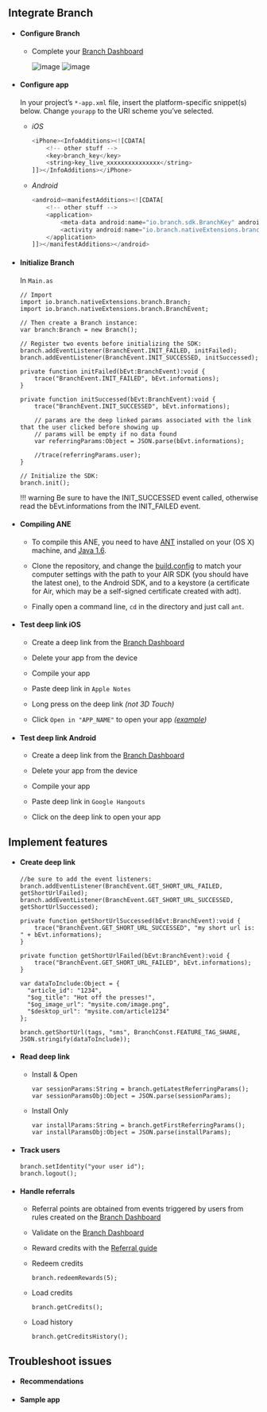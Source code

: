 ## Integrate Branch

- #### Configure Branch

    - Complete your [Branch Dashboard](https://dashboard.branch.io/settings/link)

        ![image](https://i.imgur.com/wazVu3U.png)
        ![image](https://i.imgur.com/9PEylbS.png)

- #### Configure app

    In your project’s `*-app.xml` file, insert the platform-specific snippet(s) below. Change `yourapp` to the URI scheme you’ve selected.

    - *iOS*

        ```js
        <iPhone><InfoAdditions><![CDATA[
            <!-- other stuff -->
            <key>branch_key</key>
            <string>key_live_xxxxxxxxxxxxxxx</string>
        ]]></InfoAdditions></iPhone>
        ```

    - *Android*

        ```js
        <android><manifestAdditions><![CDATA[
            <!-- other stuff -->
            <application>
                <meta-data android:name="io.branch.sdk.BranchKey" android:value="key_live_xxxxxxxxxxxxxxx" />
                <activity android:name="io.branch.nativeExtensions.branch.BranchActivity" android:launchMode="singleTask" android:theme="@android:style/Theme.Translucent.NoTitleBar.Fullscreen" />
            </application>
        ]]></manifestAdditions></android>
        ```

- #### Initialize Branch

    In `Main.as`

    ```as3
    // Import
    import io.branch.nativeExtensions.branch.Branch;
    import io.branch.nativeExtensions.branch.BranchEvent;

    // Then create a Branch instance:
    var branch:Branch = new Branch();

    // Register two events before initializing the SDK:
    branch.addEventListener(BranchEvent.INIT_FAILED, initFailed);
    branch.addEventListener(BranchEvent.INIT_SUCCESSED, initSuccessed);

    private function initFailed(bEvt:BranchEvent):void {
        trace("BranchEvent.INIT_FAILED", bEvt.informations);
    }

    private function initSuccessed(bEvt:BranchEvent):void {
        trace("BranchEvent.INIT_SUCCESSED", bEvt.informations);

        // params are the deep linked params associated with the link that the user clicked before showing up
        // params will be empty if no data found
        var referringParams:Object = JSON.parse(bEvt.informations);

        //trace(referringParams.user);
    }

    // Initialize the SDK:
    branch.init();
    ```

    !!! warning
        Be sure to have the INIT_SUCCESSED event called, otherwise read the bEvt.informations from the INIT_FAILED event.

- #### Compiling ANE

    - To compile this ANE, you need to have [ANT](https://ant.apache.org/) installed on your (OS X) machine, and [Java 1.6](https://support.apple.com/kb/DL1572).

    - Clone the repository, and change the [build.config](https://github.com/BranchMetrics/Branch-AIR-ANE-SDK/blob/master/build/build.config) to match your computer settings with the path to your AIR SDK (you should have the latest one), to the Android SDK, and to a keystore (a certificate for Air, which may be a self-signed certificate created with adt).

    - Finally open a command line, `cd` in the directory and just call `ant`.

- #### Test deep link iOS

    - Create a deep link from the [Branch Dashboard](https://dashboard.branch.io/marketing)

    - Delete your app from the device

    - Compile your app

    - Paste deep link in `Apple Notes`

    - Long press on the deep link *(not 3D Touch)*

    - Click `Open in "APP_NAME"` to open your app *([example](https://i.imgur.com/VJVICXd.png))*

- #### Test deep link Android

    - Create a deep link from the [Branch Dashboard](https://dashboard.branch.io/marketing)

    - Delete your app from the device

    - Compile your app

    - Paste deep link in `Google Hangouts`

    - Click on the deep link to open your app

## Implement features

- #### Create deep link

    ```as3
    //be sure to add the event listeners:
    branch.addEventListener(BranchEvent.GET_SHORT_URL_FAILED, getShortUrlFailed);
    branch.addEventListener(BranchEvent.GET_SHORT_URL_SUCCESSED, getShortUrlSuccessed);

    private function getShortUrlSuccessed(bEvt:BranchEvent):void {
        trace("BranchEvent.GET_SHORT_URL_SUCCESSED", "my short url is: " + bEvt.informations);
    }

    private function getShortUrlFailed(bEvt:BranchEvent):void {
        trace("BranchEvent.GET_SHORT_URL_FAILED", bEvt.informations);
    }

    var dataToInclude:Object = {
      "article_id": "1234",
      "$og_title": "Hot off the presses!",
      "$og_image_url": "mysite.com/image.png",
      "$desktop_url": "mysite.com/article1234"
    };

    branch.getShortUrl(tags, "sms", BranchConst.FEATURE_TAG_SHARE, JSON.stringify(dataToInclude));
    ```

- #### Read deep link

    - Install & Open

        ```as3
        var sessionParams:String = branch.getLatestReferringParams();
        var sessionParamsObj:Object = JSON.parse(sessionParams);
        ```

    - Install Only
        ```as3
        var installParams:String = branch.getFirstReferringParams();
        var installParamsObj:Object = JSON.parse(installParams);
        ```

- #### Track users

    ```as3
    branch.setIdentity("your user id");
    branch.logout();
    ```

- #### Handle referrals

    - Referral points are obtained from events triggered by users from rules created on the [Branch Dashboard](https://dashboard.branch.io/referrals/rules)

    - Validate on the [Branch Dashboard](https://dashboard.branch.io/referrals/analytics)

    - Reward credits with the [Referral guide](/pages/analytics/referrals/)

    - Redeem credits

        ```as3
        branch.redeemRewards(5);
        ```

    - Load credits

        ```as3
        branch.getCredits();
        ```

    - Load history

        ```as3
        branch.getCreditsHistory();
        ```

## Troubleshoot issues
- #### Recommendations
- #### Sample app